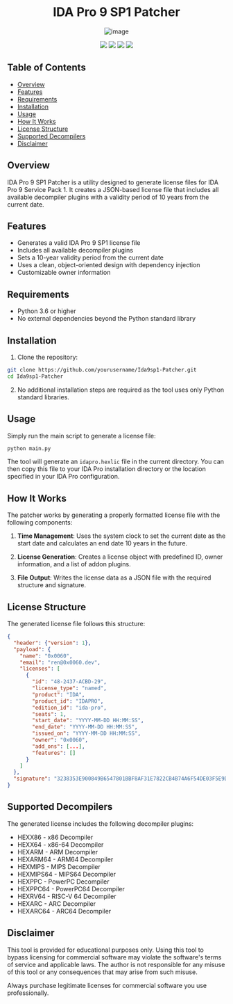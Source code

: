 <div align="center">
  
# IDA Pro 9 SP1 Patcher

![image](https://github.com/user-attachments/assets/5b390f9c-dd00-4d8d-ac7f-0de93f9849ec)


[![](https://img.shields.io/badge/%20-MIT-98a9f6?style=for-the-badge&labelColor=dedefd&logo=github&logoColor=6874a9)](https://raw.githubusercontent.com/0x0060/Ida9sp1-Patcher/refs/heads/main/LICENSE)
![](https://img.shields.io/badge/%20-PYTHON-98a9f6?style=for-the-badge&labelColor=dedefd&logo=python&logoColor=6874a9)
[![](https://img.shields.io/badge/%20-stars-98a9f6?style=for-the-badge&labelColor=dedefd&logo=github&logoColor=6874a9)](https://github.com/Ida9sp1-Patcher/NIDS/stargazers)
[![](https://img.shields.io/badge/%20-issues-98a9f6?style=for-the-badge&labelColor=dedefd&logo=github&logoColor=6874a9)](https://github.com/0x0060/Ida9sp1-Patcher/issues)

</div>

## Table of Contents

- [Overview](#overview)
- [Features](#features)
- [Requirements](#requirements)
- [Installation](#installation)
- [Usage](#usage)
- [How It Works](#how-it-works)
- [License Structure](#license-structure)
- [Supported Decompilers](#supported-decompilers)
- [Disclaimer](#disclaimer)

## Overview

IDA Pro 9 SP1 Patcher is a utility designed to generate license files for IDA Pro 9 Service Pack 1. It creates a JSON-based license file that includes all available decompiler plugins with a validity period of 10 years from the current date.

## Features

- Generates a valid IDA Pro 9 SP1 license file
- Includes all available decompiler plugins
- Sets a 10-year validity period from the current date
- Uses a clean, object-oriented design with dependency injection
- Customizable owner information

## Requirements

- Python 3.6 or higher
- No external dependencies beyond the Python standard library

## Installation

1. Clone the repository:

```bash
git clone https://github.com/yourusername/Ida9sp1-Patcher.git
cd Ida9sp1-Patcher
```

2. No additional installation steps are required as the tool uses only Python standard libraries.

## Usage

Simply run the main script to generate a license file:

```bash
python main.py
```

The tool will generate an `idapro.hexlic` file in the current directory. You can then copy this file to your IDA Pro installation directory or the location specified in your IDA Pro configuration.

## How It Works

The patcher works by generating a properly formatted license file with the following components:

1. **Time Management**: Uses the system clock to set the current date as the start date and calculates an end date 10 years in the future.

2. **License Generation**: Creates a license object with predefined ID, owner information, and a list of addon plugins.

3. **File Output**: Writes the license data as a JSON file with the required structure and signature.

## License Structure

The generated license file follows this structure:

```json
{
  "header": {"version": 1},
  "payload": {
    "name": "0x0060",
    "email": "ren@0x0060.dev",
    "licenses": [
      {
        "id": "48-2437-ACBD-29",
        "license_type": "named",
        "product": "IDA",
        "product_id": "IDAPRO",
        "edition_id": "ida-pro",
        "seats": 1,
        "start_date": "YYYY-MM-DD HH:MM:SS",
        "end_date": "YYYY-MM-DD HH:MM:SS",
        "issued_on": "YYYY-MM-DD HH:MM:SS",
        "owner": "0x0060",
        "add_ons": [...],
        "features": []
      }
    ]
  },
  "signature": "3238353E900849B6547801BBF8AF31E7822CB4B74A6F54DE03F5E9DFF96AC5DA981B50A62EAAF021F2052CC44498107B36C2D3B34C86B7B48084313189274A1D5D1F45C1F512820C508EA22ABA43EC584E6FEFF6BA9969DD428268F40859AFFE8A2E5BB66CA9C71E78FCAC14E3168D26D11952A71C0F330251D9D74FFC67BD24"
}
```

## Supported Decompilers

The generated license includes the following decompiler plugins:

- HEXX86 - x86 Decompiler
- HEXX64 - x86-64 Decompiler
- HEXARM - ARM Decompiler
- HEXARM64 - ARM64 Decompiler
- HEXMIPS - MIPS Decompiler
- HEXMIPS64 - MIPS64 Decompiler
- HEXPPC - PowerPC Decompiler
- HEXPPC64 - PowerPC64 Decompiler
- HEXRV64 - RISC-V 64 Decompiler
- HEXARC - ARC Decompiler
- HEXARC64 - ARC64 Decompiler

## Disclaimer

This tool is provided for educational purposes only. Using this tool to bypass licensing for commercial software may violate the software's terms of service and applicable laws. The author is not responsible for any misuse of this tool or any consequences that may arise from such misuse.

Always purchase legitimate licenses for commercial software you use professionally.

